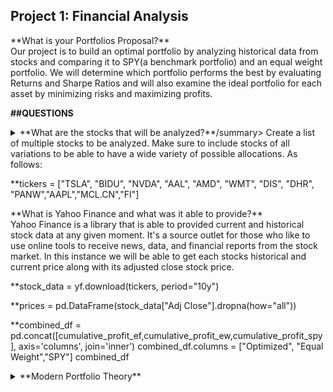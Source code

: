 ## Project 1: Financial Analysis

</details>
<summary>**What is your Portfolios Proposal?**</summary>
Our project is to build an optimal portfolio by analyzing historical data from stocks 
and comparing it to SPY(a benchmark portfolio) and an equal weight portfolio.
We will determine which portfolio performs the best by evaluating Returns and Sharpe Ratios and will also examine the ideal portfolio for each asset by minimizing risks and maximizing profits. 

**##QUESTIONS**

<details>
<summary>**What are the stocks that will be analyzed?**/summary>
Create a list of multiple stocks to be analyzed. Make sure to include stocks of all variations to be able to have a wide variety of possible allocations. As follows:

**tickers = ["TSLA", "BIDU", "NVDA", "AAL", "AMD", "WMT", "DIS", "DHR", "PANW","AAPL","MCL.CN","FI"]

</details>
<summary>**What is Yahoo Finance and what was it able to provide?**</summary>
Yahoo Finance is a library that is able to provided current and historical stock data at any given moment. It's a source outlet for those who like to use online tools to receive news, data, and financial reports from the stock market. In this instance we will be able to get each stocks historical and current price along with its adjusted close stock price. 

**stock_data = yf.download(tickers, period="10y")

**prices = pd.DataFrame(stock_data["Adj Close"].dropna(how="all"))


**combined_df = pd.concat([cumulative_profit_ef,cumulative_profit_ew,cumulative_profit_spy], axis='columns', join='inner')
combined_df.columns = ["Optimized", "Equal Weight","SPY"]
combined_df


<details>
<summary>**Modern Portfolio Theory**</summary>
MPT, also known as mean-variance analysis, is a mathematical framework 
for constructing a portfolio of assets to maximize expected returns and minimize risks.

<details>
<summary>**Expected Return**</summary>
The expected return of the portfolio is calculated as a weighted sum of the individual assets
returns. The Portfolio risk depends on the proportion (weights) invested in each stock, their individual risks, and the correlation or covariance. 

**#Used pyportfolioOpt to find our expected returns per stock using Capital Asset Pricing Model.
mu = expected_returns.capm_return(prices)
mu


<details>
<summary>**Covariance**</summary>
Covariance is a measurement of the spread between numbers in a dataset. The higher the variance of an asset 
price, the higher the risk asset bears and a higher return.

**#created a covariance matrix through pyportfolioOpt to compare all stocks to eachother
sample_cov = risk_models.sample_cov(prices, frequency=252)
sample_cov

<details>
<summary>**Capital Asset Pricing Model**(CAPM)</summary>

The capital asset pricing model(CAPM) is a financial model that calculates the expected rate of return for an asset or investment. It establishes a linear relationship between the required return on an investment and risk. It is based on the relationship between an asset's beta, the risk-free rate, and the expected return on the market minus the risk-free rate.

**#Used pyportfolioOpt to find our expected returns per stock using Capital Asset Pricing Model.
mu = expected_returns.capm_return(prices)
mu


<details>
<summary>**Efficient Frontier**</summary>
An Efficient Frontier represents all possible portfolio combinations. It has the maximum return portfolio,
which consist of a single asset with the highest return at the extreme right and the minimum 
variance portfolio on the 
extreme left. The return represents the y-axis, while the level of risk lies on the x-axis.

**#PyportfolioOpt finding weights for our optimized portfolio on the efficient frontier
S = risk_models.CovarianceShrinkage(prices).ledoit_wolf()
ef = EfficientFrontier(mu, S)
weights = ef.max_sharpe() #for maximizing the Sharpe ratio #Optimization
cleaned_weights = ef.clean_weights() #to clean the raw weights


**ef.portfolio_performance(verbose=True);
Expected annual return: 41.1%
Annual volatility: 27.3%
Sharpe Ratio: 1.43


<details>
<summary>**Portfolio Findings**</summary>

### Helpful Links

*Yahoo finance [https://finance.yahoo.com] - provided stock data

*Py Portfolio Opt [https://pyportfolioopt.readthedocs.io/en/latest/] - provides portfolio optimization.

*HV Plot [https://hvplot.holoviz.org] - provides high level plotting.

*Matplotlib[https://matplotlib.org] - provides interactive visualization. 

*Pandas[https://pandas.pydata.org] - provides open source data and allows for data manipulation.

*Numpy[https://numpy.org] - provides scientific computing.
